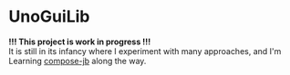 # UnoGuiLib

**!!! This project is work in progress !!!**  
It is still in its infancy where I experiment with many approaches, and I'm Learning
[compose-jb](https://github.com/JetBrains/compose-jb) along the way. 
